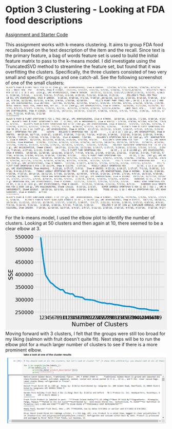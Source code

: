# Option 3 Clustering - Looking at FDA food descriptions
[Assignment and Starter Code](https://github.com/visualizedata/ml/tree/master/final_assignment_3/option_3)

This assignment works with k-means clustering. It aims to group FDA food recalls based on the text description of the item and the recall. Since text is the primary feature, a bag of words feature
set is used to build the initial feature matrix to pass to the k-means model. I did investigate using the TruncatedSVD method to streamline the feature set, but found that it was overfitting the clusters. Specifically, the three clusters consisted of two very small and specific groups and one
catch-all. See the following screenshot of one of the small clusters:
![small cluster](https://github.com/amina-brown/machine-learning/blob/master/clustering/iteration-1/svd_cluster2.PNG)

For the k-means model, I used the elbow plot to identify the number of clusters. Looking at 50 clusters and then again at 10, there seemed to be a clear elbow at 3. 
![elbow](https://github.com/amina-brown/machine-learning/blob/master/clustering/iteration-1/clusters50.png)
Moving forward with 3 clusters, I felt that the groups were still too broad for my liking (salmon with fruit doesn't quite fit). Next steps will be to run the elbow plot for a much larger
number of clusters to see if there is a more prominent elbow.
![3 clusters](https://github.com/amina-brown/machine-learning/blob/master/clustering/iteration-1/3clusters_1.PNG)
